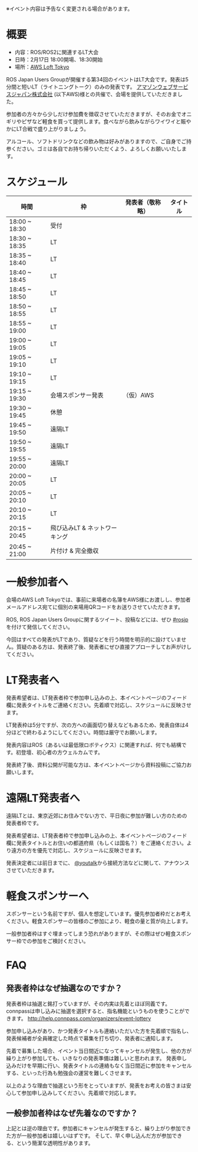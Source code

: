 ※イベント内容は予告なく変更される場合があります。

# 概要

- 内容：ROS/ROS2に関連するLT大会
- 日時：2月17日 18:00開場、18:30開始
- 場所：[AWS Loft Tokyo](https://aws.amazon.com/jp/start-ups/loft/tokyo/)

ROS Japan Users Groupが開催する第34回のイベントはLT大会です。発表は5分間と短いLT（ライトニングトーク）のみの発表です。
[アマゾンウェブサービスジャパン株式会社](https://aws.amazon.com/jp/) (以下AWS)様との共催で、会場を提供していただきました。

参加者の方々から少しだけ参加費を徴収させていただきますが、そのお金でオニギリやピザなど軽食を買って提供します。食べながら飲みながらワイワイと賑やかにLT合戦で盛り上がりましょう。

アルコール、ソフトドリンクなどの飲み物は好みがありますので、ご自身でご持参ください。ゴミは各自でお持ち帰りいただくよう、よろしくお願いいたします。

# スケジュール

時間 | 枠 | 発表者（敬称略） | タイトル
-----|----|------------------|----------
18:00 ~ 18:30 | 受付 | | |
18:30 ~ 18:35 | LT |
18:35 ~ 18:40 | LT |
18:40 ~ 18:45 | LT |
18:45 ~ 18:50 | LT |
18:50 ~ 18:55 | LT |
18:55 ~ 19:00 | LT |
19:00 ~ 19:05 | LT |
19:05 ~ 19:10 | LT |
19:10 ~ 19:15 | LT |
19:15 ~ 19:30 | 会場スポンサー発表 | （仮）AWS | |
19:30 ~ 19:45 | 休憩 | | |
19:45 ~ 19:50 | 遠隔LT |
19:50 ~ 19:55 | 遠隔LT |
19:55 ~ 20:00 | 遠隔LT |
20:00 ~ 20:05 | LT |
20:05 ~ 20:10 | LT |
20:10 ~ 20:15 | LT |
20:15 ~ 20:45 | 飛び込みLT & ネットワーキング | | |
20:45 ~ 21:00 | 片付け & 完全撤収 | | |

# 一般参加者へ
会場のAWS Loft Tokyoでは、事前に来場者の名簿をAWS様にお渡しし、参加者メールアドレス宛てに個別の来場用QRコードをお送りさせていただきます。

ROS, ROS Japan Users Groupに関するツイート、投稿などには、ぜひ [#rosjp](https://twitter.com/hashtag/rosjp) を付けて発信してください。

今回はすべての発表がLTであり、質疑などを行う時間を明示的に設けていません。質疑のある方は、発表終了後、発表者にぜひ直接アプローチしてお声がけしてください。

# LT発表者へ
発表希望者は、LT発表者枠で参加申し込みの上、本イベントページのフィード欄に発表タイトルをご連絡ください。先着順で対応し、スケジュールに反映させます。

LT発表枠は5分ですが、次の方への画面切り替えなどもあるため、発表自体は4分ほどで終わるようにしてください。時間は厳守でお願いします。

発表内容はROS（あるいは最低限ロボティクス）に関連すれば、何でも結構です。初登壇、初心者の方ウェルカムです。

発表終了後、資料公開が可能な方は、本イベントページから資料投稿にご協力お願いします。

# 遠隔LT発表者へ
遠隔LTとは、東京近郊にお住みでない方で、平日夜に参加が難しい方のための発表者枠です。

発表希望者は、LT発表者枠で参加申し込みの上、本イベントページのフィード欄に発表タイトルとお住いの都道府県（もしくは国名？）をご連絡ください。より遠方の方を優先で対応し、スケジュールに反映させます。

発表決定者には前日までに、 [@youtalk](http://twitter.com/youtalk)から接続方法などに関して、アナウンスさせていただきます。

# 軽食スポンサーへ
スポンサーという名前ですが、個人を想定しています。優先参加者枠だとお考えください。軽食スポンサーの皆様のご参加により、軽食の量と質が向上します。

一般参加者枠はすぐ埋まってしまう恐れがありますが、その際はぜひ軽食スポンサー枠での参加をご検討ください。

# FAQ

## 発表者枠はなぜ抽選なのですか？
発表者枠は抽選と銘打っていますが、その内実は先着とほぼ同義です。
connpassは申し込みに抽選を選択すると、指名機能というものを使うことができます。
http://help.connpass.com/organizers/event-lottery

参加申し込みがあり、かつ発表タイトルも連絡いただいた方を先着順で指名し、発表候補者が全員確定した時点で募集を打ち切り、発表者に通知します。

先着で募集した場合、イベント当日間近になってキャンセルが発生し、他の方が繰り上がり参加しても、いきなりの発表準備は難しいと思われます。
発表申し込みだけを早期に行い、発表タイトルの連絡もなく当日間近に参加をキャンセルする、といった行為も勉強会の運営を難しくさせます。

以上のような理由で抽選という形をとっていますが、発表をお考えの皆さまは安心して参加申し込みしてください。先着順で対応します。

## 一般参加者枠はなぜ先着なのですか？
上記とは逆の理由です。参加者にキャンセルが発生すると、繰り上がり参加できた方が一般参加者は嬉しいはずです。
そして、早く申し込んだ方が参加できる、という簡潔な透明性があります。
